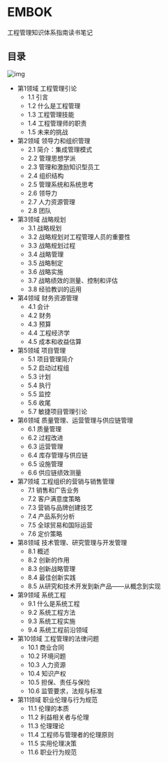 # EMBOK
工程管理知识体系指南读书笔记
## 目录

![img](https://img9.doubanio.com/view/subject/l/public/s33570354.jpg)


- 第1领域 工程管理引论
  - 1.1 引言
  - 1.2 什么是工程管理
  - 1.3 工程管理技能
  - 1.4 工程管理师的职责
  - 1.5 未来的挑战
- 第2领域 领导力和组织管理
  - 2.1 简介：集成管理模式
  - 2.2 管理思想学派
  - 2.3 管理和激励知识型员工
  - 2.4 组织结构
  - 2.5 管理系统和系统思考
  - 2.6 领导力
  - 2.7 人力资源管理
  - 2.8 团队
- 第3领域 战略规划
  - 3.1 战略规划
  - 3.2 战略规划对工程管理人员的重要性
  - 3.3 战略规划过程
  - 3.4 战略管理
  - 3.5 战略制定
  - 3.6 战略实施
  - 3.7 战略绩效的测量、控制和评估
  - 3.8 经验教训的运用
- 第4领域 财务资源管理
  - 4.1 会计
  - 4.2 财务
  - 4.3 预算
  - 4.4 工程经济学
  - 4.5 成本和收益估算
- 第5领域 项目管理
  - 5.1 项目管理简介
  - 5.2 启动过程组
  - 5.3 计划
  - 5.4 执行
  - 5.5 监控
  - 5.6 收尾
  - 5.7 敏捷项目管理引论
- 第6领域 质量管理、运营管理与供应链管理
  - 6.1 质量管理
  - 6.2 过程改进
  - 6.3 运营管理
  - 6.4 库存管理与供应链
  - 6.5 设施管理
  - 6.6 供应链绩效测量
- 第7领域 工程组织的营销与销售管理
  - 7.1 销售和广告业务
  - 7.2 客户满意度策略
  - 7.3 营销与品牌创建技艺
  - 7.4 产品系列分析
  - 7.5 全球贸易和国际运营
  - 7.6 定价策略
- 第8领域 技术管理、研究管理与开发管理
  - 8.1 概述
  - 8.2 创新的作用
  - 8.3 创新战略管理
  - 8.4 最佳创新实践
  - 8.5 从研究和技术开发到新产品——从概念到实现
- 第9领域 系统工程
  - 9.1 什么是系统工程
  - 9.2 系统工程方法
  - 9.3 系统工程实施
  - 9.4 系统工程前沿领域
- 第10领域 工程管理的法律问题
  - 10.1 商业合同
  - 10.2 环境问题
  - 10.3 人力资源
  - 10.4 知识产权
  - 10.5 担保、责任与保险
  - 10.6 监管要求，法规与标准
- 第11领域 职业伦理与行为规范
  - 11.1 伦理的本质
  - 11.2 利益相关者与伦理
  - 11.3 伦理理论
  - 11.4 工程师与管理者的伦理原则
  - 11.5 实用伦理决策
  - 11.6 职业行为规范
